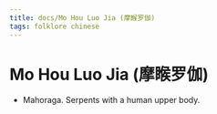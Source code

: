 ```yaml
---
title: docs/Mo Hou Luo Jia (摩睺罗伽)
tags: folklore chinese
---
```


# Mo Hou Luo Jia (摩睺罗伽)
- Mahoraga. Serpents with a human upper body.